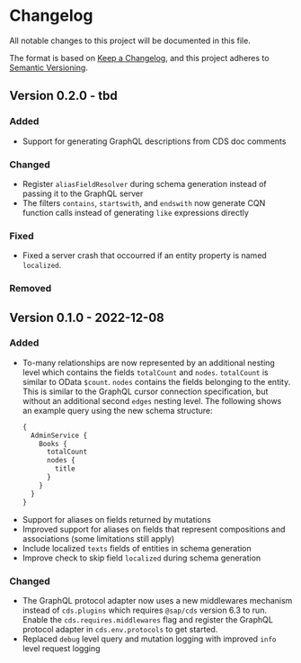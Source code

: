 # Changelog

All notable changes to this project will be documented in this file.

The format is based on [Keep a Changelog](https://keepachangelog.com/en/1.0.0/),
and this project adheres to [Semantic Versioning](https://semver.org/spec/v2.0.0.html).

## Version 0.2.0 - tbd

### Added

- Support for generating GraphQL descriptions from CDS doc comments

### Changed

- Register `aliasFieldResolver` during schema generation instead of passing it to the GraphQL server
- The filters `contains`, `startswith`, and `endswith` now generate CQN function calls instead of generating `like` expressions directly

### Fixed	

- Fixed a server crash that occourred if an entity property is named `localized`.

### Removed

## Version 0.1.0 - 2022-12-08

### Added

- To-many relationships are now represented by an additional nesting level which contains the fields `totalCount` and `nodes`. `totalCount` is similar to OData `$count`. `nodes` contains the fields belonging to the entity. This is similar to the GraphQL cursor connection specification, but without an additional second `edges` nesting level. The following shows an example query using the new schema structure:
  ```graphql
  {
    AdminService {
      Books {
        totalCount
        nodes {
          title
        }
      }
    }
  }
  ```
- Support for aliases on fields returned by mutations
- Improved support for aliases on fields that represent compositions and associations (some limitations still apply)
- Include localized `texts` fields of entities in schema generation
- Improve check to skip field `localized` during schema generation

### Changed

- The GraphQL protocol adapter now uses a new middlewares mechanism instead of `cds.plugins` which requires `@sap/cds` version 6.3 to run. Enable the `cds.requires.middlewares` flag and register the GraphQL protocol adapter in `cds.env.protocols` to get started.
- Replaced `debug` level query and mutation logging with improved `info` level request logging
